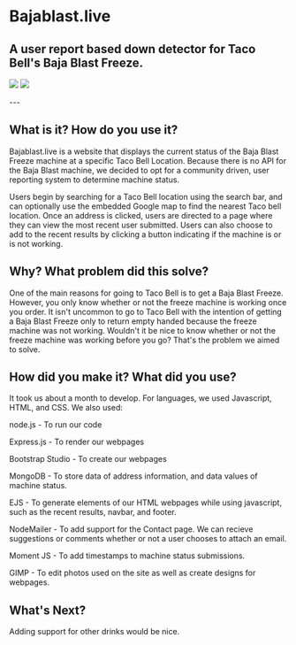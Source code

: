 # Bajablast.live
## A user report based down detector for Taco Bell's Baja Blast Freeze.
<p>
  <img src="todo" />
    <img src="later" />
</p>
---

## What is it? How do you use it?
Bajablast.live is a website that displays the current status of the Baja Blast Freeze machine at a specific Taco Bell Location. Because there is no API for the Baja Blast machine, we decided to opt for a community driven, user reporting system to determine machine status. 

Users begin by searching for a Taco Bell location using the search bar, and can optionally use the embedded Google map to find the nearest Taco bell location. Once an address is clicked, users are directed to a page where they can view the most recent user submitted. Users can also choose to add to the recent results by clicking a button indicating if the machine is or is not working.

## Why? What problem did this solve?
One of the main reasons for going to Taco Bell is to get a Baja Blast Freeze. However, you only know whether or not the freeze machine is working once you order. It isn't uncommon to go to Taco Bell with the intention of getting a Baja Blast Freeze only to return empty handed because the freeze machine was not working. Wouldn't it be nice to know whether or not the freeze machine was working before you go? That's the problem we aimed to solve. 

## How did you make it? What did you use?
It took us about a month to develop. For languages, we used Javascript, HTML, and CSS.
We also used:

node.js - To run our code

Express.js - To render our webpages

Bootstrap Studio - To create our webpages

MongoDB - To store data of address information, and data values of machine status.

EJS - To generate elements of our HTML webpages while using javascript, such as the recent results, navbar, and footer.

NodeMailer - To add support for the Contact page. We can recieve suggestions or comments whether or not a user chooses to attach an email. 

Moment JS - To add timestamps to machine status submissions.

GIMP -  To edit photos used on the site as well as create designs for webpages. 

## What's Next? 
Adding support for other drinks would be nice. 